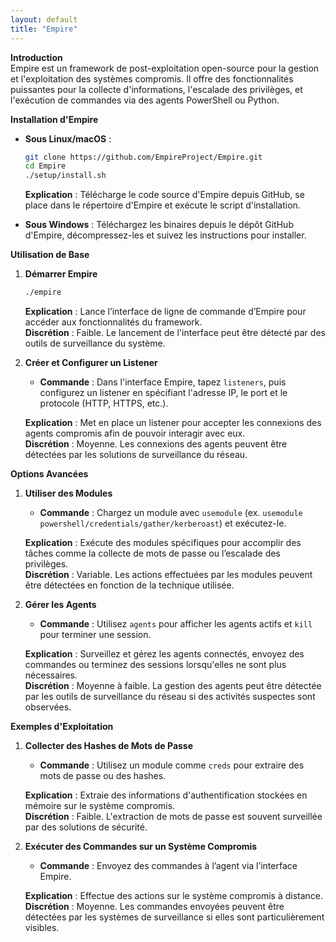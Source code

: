 ```yaml
---
layout: default
title: "Empire"
---
```


**Introduction**\
Empire est un framework de post-exploitation open-source pour la gestion et l'exploitation des systèmes compromis. Il offre des fonctionnalités puissantes pour la collecte d'informations, l'escalade des privilèges, et l'exécution de commandes via des agents PowerShell ou Python.

**Installation d'Empire**

*   **Sous Linux/macOS** :

    ```bash
    git clone https://github.com/EmpireProject/Empire.git
    cd Empire
    ./setup/install.sh
    ```

    **Explication** : Télécharge le code source d'Empire depuis GitHub, se place dans le répertoire d'Empire et exécute le script d'installation.
* **Sous Windows** : Téléchargez les binaires depuis le dépôt GitHub d'Empire, décompressez-les et suivez les instructions pour installer.

**Utilisation de Base**

1.  **Démarrer Empire**

    ```bash
    ./empire
    ```

    **Explication** : Lance l’interface de ligne de commande d’Empire pour accéder aux fonctionnalités du framework.\
    **Discrétion** : Faible. Le lancement de l'interface peut être détecté par des outils de surveillance du système.
2.  **Créer et Configurer un Listener**

    * **Commande** : Dans l'interface Empire, tapez `listeners`, puis configurez un listener en spécifiant l'adresse IP, le port et le protocole (HTTP, HTTPS, etc.).

    **Explication** : Met en place un listener pour accepter les connexions des agents compromis afin de pouvoir interagir avec eux.\
    **Discrétion** : Moyenne. Les connexions des agents peuvent être détectées par les solutions de surveillance du réseau.

**Options Avancées**

1.  **Utiliser des Modules**

    * **Commande** : Chargez un module avec `usemodule` (ex. `usemodule powershell/credentials/gather/kerberoast`) et exécutez-le.

    **Explication** : Exécute des modules spécifiques pour accomplir des tâches comme la collecte de mots de passe ou l’escalade des privilèges.\
    **Discrétion** : Variable. Les actions effectuées par les modules peuvent être détectées en fonction de la technique utilisée.
2.  **Gérer les Agents**

    * **Commande** : Utilisez `agents` pour afficher les agents actifs et `kill` pour terminer une session.

    **Explication** : Surveillez et gérez les agents connectés, envoyez des commandes ou terminez des sessions lorsqu'elles ne sont plus nécessaires.\
    **Discrétion** : Moyenne à faible. La gestion des agents peut être détectée par les outils de surveillance du réseau si des activités suspectes sont observées.

**Exemples d'Exploitation**

1.  **Collecter des Hashes de Mots de Passe**

    * **Commande** : Utilisez un module comme `creds` pour extraire des mots de passe ou des hashes.

    **Explication** : Extraie des informations d'authentification stockées en mémoire sur le système compromis.\
    **Discrétion** : Faible. L'extraction de mots de passe est souvent surveillée par des solutions de sécurité.
2.  **Exécuter des Commandes sur un Système Compromis**

    * **Commande** : Envoyez des commandes à l’agent via l’interface Empire.

    **Explication** : Effectue des actions sur le système compromis à distance.\
    **Discrétion** : Moyenne. Les commandes envoyées peuvent être détectées par les systèmes de surveillance si elles sont particulièrement visibles.
